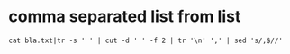 # comma separated list from list

```
cat bla.txt|tr -s ' ' | cut -d ' ' -f 2 | tr '\n' ',' | sed 's/,$//'
```

